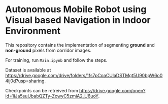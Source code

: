 # Autonomous Mobile Robot using Visual based Navigation in Indoor Environment
This repository contains the implementation of segmenting **ground** and **non-ground** pixels from corridor images.

For training, run `Main.ipynb` and follow the steps. 

Dataset is available at https://drive.google.com/drive/folders/1fs7pCoaCUlaDSTMgt5U90bpW6o04ij0d?usp=sharing.

Checkpoints can be retreived from https://drive.google.com/open?id=1iJa5suUbabQZTy-ZowyC5zmiA2_U6uoY.
